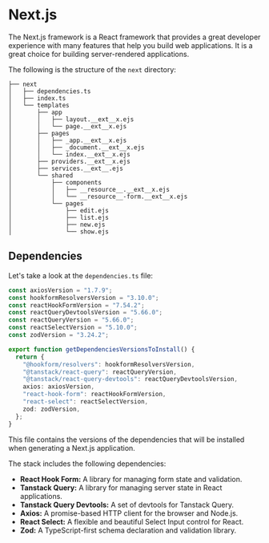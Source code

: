 # Next.js

The Next.js framework is a React framework that provides a great developer experience with many features that help you build web applications. It is a great choice for building server-rendered applications.

The following is the structure of the `next` directory:

```
├── next
│   ├── dependencies.ts
│   ├── index.ts
│   └── templates
│       ├── app
│       │   ├── layout.__ext__x.ejs
│       │   └── page.__ext__x.ejs
│       ├── pages
│       │   ├── _app.__ext__x.ejs
│       │   ├── _document.__ext__x.ejs
│       │   └── index.__ext__x.ejs
│       ├── providers.__ext__x.ejs
│       ├── services.__ext__.ejs
│       └── shared
│           ├── components
│           │   ├── __resource__.__ext__x.ejs
│           │   └── __resource__-form.__ext__x.ejs
│           └── pages
│               ├── edit.ejs
│               ├── list.ejs
│               ├── new.ejs
│               └── show.ejs
```

## Dependencies

Let's take a look at the `dependencies.ts` file:

```typescript
const axiosVersion = "1.7.9";
const hookformResolversVersion = "3.10.0";
const reactHookFormVersion = "7.54.2";
const reactQueryDevtoolsVersion = "5.66.0";
const reactQueryVersion = "5.66.0";
const reactSelectVersion = "5.10.0";
const zodVersion = "3.24.2";

export function getDependenciesVersionsToInstall() {
  return {
    "@hookform/resolvers": hookformResolversVersion,
    "@tanstack/react-query": reactQueryVersion,
    "@tanstack/react-query-devtools": reactQueryDevtoolsVersion,
    axios: axiosVersion,
    "react-hook-form": reactHookFormVersion,
    "react-select": reactSelectVersion,
    zod: zodVersion,
  };
}
```

This file contains the versions of the dependencies that will be installed when generating a Next.js application.

The stack includes the following dependencies:

- **React Hook Form:**
  A library for managing form state and validation.
- **Tanstack Query:**
  A library for managing server state in React applications.
- **Tanstack Query Devtools:**
  A set of devtools for Tanstack Query.
- **Axios:**
  A promise-based HTTP client for the browser and Node.js.
- **React Select:**
  A flexible and beautiful Select Input control for React.
- **Zod:**
  A TypeScript-first schema declaration and validation library.
